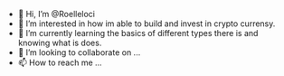 - 👋 Hi, I’m @Roelleloci
- 👀 I’m interested in how im able to build and invest in crypto currensy.
- 🌱 I’m currently learning the basics of different types there is and knowing what is does. 
- 💞️ I’m looking to collaborate on ...
- 📫 How to reach me ...

<!---
Roelleloci/Roelleloci is a ✨ special ✨ repository because its `README.md` (this file) appears on your GitHub profile.
You can click the Preview link to take a look at your changes.
--->
